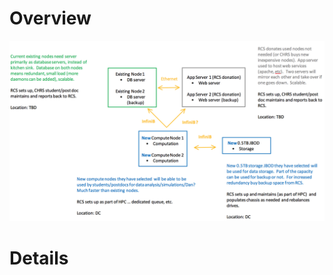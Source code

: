 # Overview

![Sketch](https://github.com/jetatar/Docs/blob/master/CHRS_QuickSketch.jpg?raw=true)

# Details

